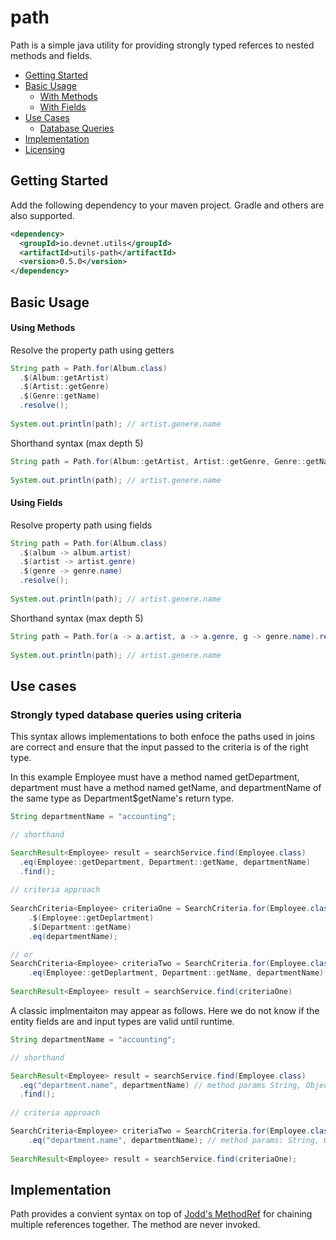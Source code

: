 # path

Path is a simple java utility for providing strongly typed referces to nested methods and fields.

- [Getting Started](#getting-started)
- [Basic Usage](#basic-usage)
  - [With Methods](#using-methods)
  - [With Fields](#using-fields)
- [Use Cases](#use-cases)
  - [Database Queries](#strongly-typed-database-queries-using-criteria)
- [Implementation](#implementation)
- [Licensing](#licensing)

## Getting Started

Add the following dependency to your maven project. Gradle and others are also supported.

```xml
<dependency>
  <groupId>io.devnet.utils</groupId>
  <artifactId>utils-path</artifactId>
  <version>0.5.0</version>
</dependency>
```

## Basic Usage

#### Using Methods
Resolve the property path using getters

```java
String path = Path.for(Album.class)
  .$(Album::getArtist)
  .$(Artist::getGenre)
  .$(Genre::getName)
  .resolve();
  
System.out.println(path); // artist.genere.name
```

Shorthand syntax (max depth 5)

```java
String path = Path.for(Album::getArtist, Artist::getGenre, Genre::getName).resolve();
  
System.out.println(path); // artist.genere.name
```

#### Using Fields
Resolve property path using fields

```java
String path = Path.for(Album.class)
  .$(album -> album.artist)
  .$(artist -> artist.genre)
  .$(genre -> genre.name)
  .resolve();
  
System.out.println(path); // artist.genere.name
```

Shorthand syntax (max depth 5)

```java
String path = Path.for(a -> a.artist, a -> a.genre, g -> genre.name).resolve();
  
System.out.println(path); // artist.genere.name
```
## Use cases
### Strongly typed database queries using criteria

This syntax allows implementations to both enfoce the paths used in joins are correct and ensure that the input passed to the criteria is of the right type.

In this example Employee must have a method named getDepartment, department must have a method named getName, and
departmentName of the same type as Department$getName's return type.

```java
String departmentName = "accounting";

// shorthand

SearchResult<Employee> result = searchService.find(Employee.class)
  .eq(Employee::getDepartment, Department::getName, departmentName)
  .find();
 
// criteria approach
 
SearchCriteria<Employee> criteriaOne = SearchCriteria.for(Employee.class)
    .$(Employee::getDeplartment)
    .$(Department::getName)
    .eq(departmentName);

// or
SearchCriteria<Employee> criteriaTwo = SearchCriteria.for(Employee.class)
    .eq(Employee::getDeplartment, Department::getName, departmentName);
    
SearchResult<Employee> result = searchService.find(criteriaOne)
```

A classic implmentaiton may appear as follows. Here we do not know if the entity fields are and input types are valid until runtime. 

```java
String departmentName = "accounting";

// shorthand

SearchResult<Employee> result = searchService.find(Employee.class)
  .eq("department.name", departmentName) // method params String, Object
  .find();
 
// criteria approach

SearchCriteria<Employee> criteriaTwo = SearchCriteria.for(Employee.class)
    .eq("department.name", departmentName); // method params: String, Object
    
SearchResult<Employee> result = searchService.find(criteriaOne);
```

## Implementation

Path provides a convient syntax on top of [Jodd's MethodRef](https://jodd.org/ref/methref.html) for chaining multiple references together. The method are never invoked.
